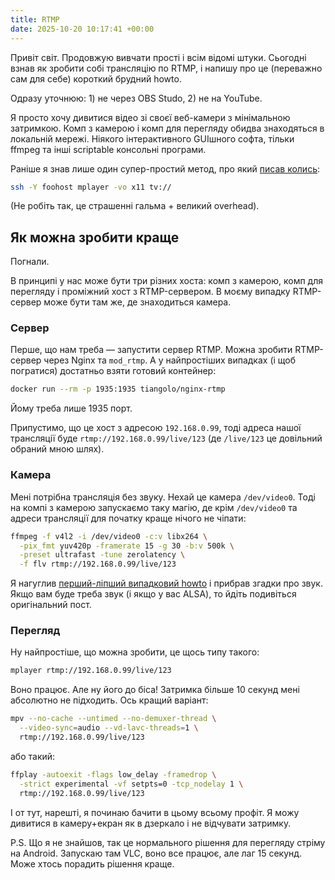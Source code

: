 ```yaml
---
title: RTMP
date: 2025-10-20 10:17:41 +00:00
---
```


Привіт світ. Продовжую вивчати прості і всім відомі штуки. Сьогодні взнав як зробити собі трансляцію по RTMP, і напишу про це (переважно сам для себе) короткий брудний howto.

Одразу уточнюю: 1) не через OBS Studo, 2) не на YouTube.

Я просто хочу дивитися відео зі своєї веб-камери з мінімальною затримкою. Комп з камерою і комп для перегляду обидва знаходяться в локальній мережі. Ніякого інтерактивного GUIшного софта, тільки ffmpeg та інші scriptable консольні програми.

Раніше я знав лише один супер-простий метод, про який [писав колись][1]:

```sh
ssh -Y foohost mplayer -vo x11 tv://
```

(Не робіть так, це страшенні гальма + великий overhead).


## Як можна зробити краще

Погнали.

В принципі у нас може бути три різних хоста: комп з камерою, комп для перегляду і проміжний хост з RTMP-сервером. В моєму випадку RTMP-сервер може бути там же, де знаходиться камера.

### Сервер

Перше, що нам треба — запустити сервер RTMP. Можна зробити RTMP-сервер через Nginx та `mod_rtmp`. А у найпростіших випадках (і щоб погратися) достатньо взяти готовий контейнер:

```sh
docker run --rm -p 1935:1935 tiangolo/nginx-rtmp 
```

Йому треба лише 1935 порт.

Припустимо, що це хост з адресою `192.168.0.99`, тоді адреса нашої трансляції буде `rtmp://192.168.0.99/live/123` (де `/live/123` це довільний обраний мною шлях).

### Камера

Мені потрібна трансляція без звуку. Нехай це камера `/dev/video0`. Тоді на компі з камерою запускаємо таку магію, де крім `/dev/video0` та адреси трансляції для початку краще нічого не чіпати:

```sh
ffmpeg -f v4l2 -i /dev/video0 -c:v libx264 \
  -pix_fmt yuv420p -framerate 15 -g 30 -b:v 500k \
  -preset ultrafast -tune zerolatency \
  -f flv rtmp://192.168.0.99/live/123
```

Я нагуглив [перший-ліпший випадковий howto][2] і прибрав згадки про звук. Якщо вам буде треба звук (і якщо у вас ALSA), то йдіть подивіться оригінальний пост.

### Перегляд

Ну найпростіше, що можна зробити, це щось типу такого:

```sh
mplayer rtmp://192.168.0.99/live/123
```

Воно працює. Але ну його до біса! Затримка більше 10 секунд мені абсолютно не підходить. Ось кращий варіант:

```sh
mpv --no-cache --untimed --no-demuxer-thread \
  --video-sync=audio --vd-lavc-threads=1 \
  rtmp://192.168.0.99/live/123
```

або такий:

```sh
ffplay -autoexit -flags low_delay -framedrop \
  -strict experimental -vf setpts=0 -tcp_nodelay 1 \
  rtmp://192.168.0.99/live/123
```

І от тут, нарешті, я починаю бачити в цьому всьому профіт. Я можу дивитися в камеру+екран як в дзеркало і не відчувати затримку.

P.S. Що я не знайшов, так це нормального рішення для перегляду стріму на Android. Запускаю там VLC, воно все працює, але лаг 15 секунд. Може хтось порадить рішення краще.

[1]: /2022/08/05/ssh-webcam.html
[2]: https://www.baeldung.com/linux/ffmpeg-webcam-stream-video

